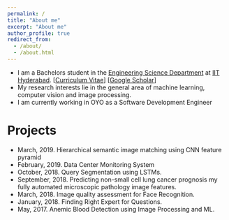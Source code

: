 ```yaml
---
permalink: /
title: "About me"
excerpt: "About me"
author_profile: true
redirect_from: 
  - /about/
  - /about.html
---
```


* I am a Bachelors student in the [Engineering Science Department](https://es.iith.ac.in/) at [IIT Hyderabad](https://www.iith.ac.in/). [[Curriculum Vitae](divyaspoorthy.github.io/files/Divya_Spoorthy_Resume.pdf)] [[Google Scholar](https://scholar.google.com/citations?user=evsIAZYAAAAJ&hl=en)]
* My research interests lie in the general area of machine learning, computer vision and image processing.
* I am currently working in OYO as a Software Development Engineer



# Projects
* March, 2019. Hierarchical semantic image matching using CNN feature pyramid
* February, 2019. Data Center Monitoring System
* October, 2018. Query Segmentation using LSTMs.
* September, 2018. Predicting non-small cell lung cancer prognosis my fully automated microscopic pathology image features.
* March, 2018. Image quality assessment for Face Recognition.
* January, 2018. Finding Right Expert for Questions.
* May, 2017. Anemic Blood Detection using Image Processing and ML.
